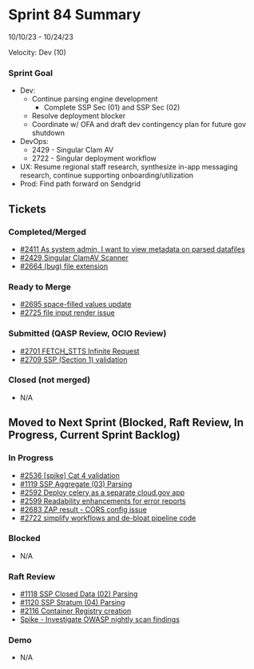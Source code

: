 # Sprint 84 Summary
10/10/23 - 10/24/23

Velocity: Dev (10)

### Sprint Goal
* Dev:
    * Continue parsing engine development
        * Complete SSP Sec (01) and SSP Sec (02)
    * Resolve deployment blocker
    * Coordinate w/ OFA and draft dev contingency plan for future gov shutdown
* DevOps:
    * 2429 - Singular Clam AV
    * 2722 - Singular deployment workflow
* UX: Resume regional staff research, synthesize in-app messaging research, continue supporting onboarding/utilization 
* Prod: Find path forward on Sendgrid 
 
## Tickets
### Completed/Merged
* [#2411 As system admin, I want to view metadata on parsed datafiles](https://app.zenhub.com/workspaces/sprint-board-5f18ab06dfd91c000f7e682e/issues/gh/raft-tech/tanf-app/2411)
* [#2429 Singular ClamAV Scanner](https://app.zenhub.com/workspaces/sprint-board-5f18ab06dfd91c000f7e682e/issues/gh/raft-tech/tanf-app/2429)
* [#2664 (bug) file extension](https://app.zenhub.com/workspaces/sprint-board-5f18ab06dfd91c000f7e682e/issues/gh/raft-tech/tanf-app/2664)



### Ready to Merge
* [#2695 space-filled values update](https://app.zenhub.com/workspaces/sprint-board-5f18ab06dfd91c000f7e682e/issues/gh/raft-tech/tanf-app/2695)
* [#2725 file input render issue](https://app.zenhub.com/workspaces/sprint-board-5f18ab06dfd91c000f7e682e/issues/gh/raft-tech/tanf-app/2725)


### Submitted (QASP Review, OCIO Review)
* [#2701 FETCH_STTS Infinite Request](https://app.zenhub.com/workspaces/sprint-board-5f18ab06dfd91c000f7e682e/issues/gh/raft-tech/tanf-app/2701)
* [#2709 SSP (Section 1) validation](https://app.zenhub.com/workspaces/sprint-board-5f18ab06dfd91c000f7e682e/issues/gh/raft-tech/tanf-app/2709)

### Closed (not merged)
* N/A

## Moved to Next Sprint (Blocked, Raft Review, In Progress, Current Sprint Backlog)
### In Progress
* [#2536 [spike] Cat 4 validation](https://app.zenhub.com/workspaces/sprint-board-5f18ab06dfd91c000f7e682e/issues/gh/raft-tech/tanf-app/2536)
* [#1119 SSP Aggregate (03) Parsing](https://app.zenhub.com/workspaces/sprint-board-5f18ab06dfd91c000f7e682e/issues/gh/raft-tech/tanf-app/1119)
* [#2592 Deploy celery as a separate cloud.gov app](https://app.zenhub.com/workspaces/sprint-board-5f18ab06dfd91c000f7e682e/issues/gh/raft-tech/tanf-app/2592)
* [#2599 Readability enhancements for error reports](https://app.zenhub.com/workspaces/sprint-board-5f18ab06dfd91c000f7e682e/issues/gh/raft-tech/tanf-app/2599)
* [#2683 ZAP result - CORS config issue](https://app.zenhub.com/workspaces/sprint-board-5f18ab06dfd91c000f7e682e/issues/gh/raft-tech/tanf-app/2683)
* [#2722 simplify workflows and de-bloat pipeline code](https://app.zenhub.com/workspaces/sprint-board-5f18ab06dfd91c000f7e682e/issues/gh/raft-tech/tanf-app/2722)


### Blocked
* N/A

### Raft Review
* [#1118 SSP Closed Data (02) Parsing](https://app.zenhub.com/workspaces/sprint-board-5f18ab06dfd91c000f7e682e/issues/gh/raft-tech/tanf-app/1118)
* [#1120 SSP Stratum (04) Parsing](https://app.zenhub.com/workspaces/sprint-board-5f18ab06dfd91c000f7e682e/issues/gh/raft-tech/tanf-app/1120)
* [#2116 Container Registry creation](https://app.zenhub.com/workspaces/sprint-board-5f18ab06dfd91c000f7e682e/issues/gh/raft-tech/tanf-app/2116)
* [Spike - Investigate OWASP nightly scan findings](https://app.zenhub.com/workspaces/sprint-board-5f18ab06dfd91c000f7e682e/issues/gh/raft-tech/tanf-app/2663)

### Demo
* N/A


  
